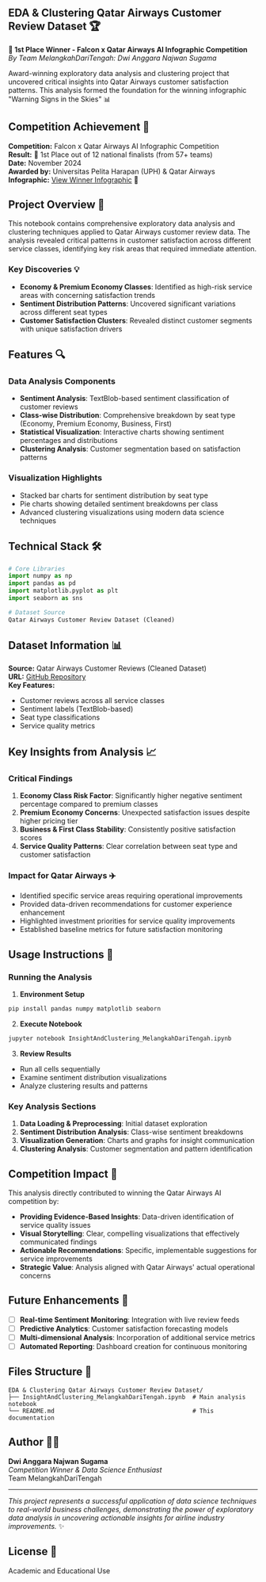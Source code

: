 ## EDA & Clustering Qatar Airways Customer Review Dataset 🏆

**🥇 1st Place Winner - Falcon x Qatar Airways AI Infographic Competition**  
*By Team MelangkahDariTengah: Dwi Anggara Najwan Sugama*

Award-winning exploratory data analysis and clustering project that uncovered critical insights into Qatar Airways customer satisfaction patterns. This analysis formed the foundation for the winning infographic "Warning Signs in the Skies" 📊

## Competition Achievement 🏅

**Competition:** Falcon x Qatar Airways AI Infographic Competition  
**Result:** 🥇 1st Place out of 12 national finalists (from 57+ teams)  
**Date:** November 2024  
**Awarded by:** Universitas Pelita Harapan (UPH) & Qatar Airways  
**Infographic:** [View Winner Infographic](https://drive.google.com/file/d/1nPFPq7h0SvCGwUQta0J9imdgftsx0PFK/view?usp=sharing) 🎨

## Project Overview 🎯

This notebook contains comprehensive exploratory data analysis and clustering techniques applied to Qatar Airways customer review data. The analysis revealed critical patterns in customer satisfaction across different service classes, identifying key risk areas that required immediate attention.

### Key Discoveries 💡
- **Economy & Premium Economy Classes**: Identified as high-risk service areas with concerning satisfaction trends
- **Sentiment Distribution Patterns**: Uncovered significant variations across different seat types
- **Customer Satisfaction Clusters**: Revealed distinct customer segments with unique satisfaction drivers

## Features 🔍

### Data Analysis Components
- **Sentiment Analysis**: TextBlob-based sentiment classification of customer reviews
- **Class-wise Distribution**: Comprehensive breakdown by seat type (Economy, Premium Economy, Business, First)
- **Statistical Visualization**: Interactive charts showing sentiment percentages and distributions
- **Clustering Analysis**: Customer segmentation based on satisfaction patterns

### Visualization Highlights
- Stacked bar charts for sentiment distribution by seat type
- Pie charts showing detailed sentiment breakdowns per class
- Advanced clustering visualizations using modern data science techniques

## Technical Stack 🛠️

```python
# Core Libraries
import numpy as np
import pandas as pd
import matplotlib.pyplot as plt
import seaborn as sns

# Dataset Source
Qatar Airways Customer Review Dataset (Cleaned)
```

## Dataset Information 📊

**Source:** Qatar Airways Customer Reviews (Cleaned Dataset)  
**URL:** [GitHub Repository](https://raw.githubusercontent.com/DwiAnggaraNS/AI-MelangkahDariTengah-2024/main/Dataset_Qatar_Airways_Cleaned.csv)  
**Key Features:**
- Customer reviews across all service classes
- Sentiment labels (TextBlob-based)
- Seat type classifications
- Service quality metrics

## Key Insights from Analysis 📈

### Critical Findings
1. **Economy Class Risk Factor**: Significantly higher negative sentiment percentage compared to premium classes
2. **Premium Economy Concerns**: Unexpected satisfaction issues despite higher pricing tier
3. **Business & First Class Stability**: Consistently positive satisfaction scores
4. **Service Quality Patterns**: Clear correlation between seat type and customer satisfaction

### Impact for Qatar Airways ✈️
- Identified specific service areas requiring operational improvements
- Provided data-driven recommendations for customer experience enhancement
- Highlighted investment priorities for service quality improvements
- Established baseline metrics for future satisfaction monitoring

## Usage Instructions 🚀

### Running the Analysis
1. **Environment Setup**
```bash
pip install pandas numpy matplotlib seaborn
```

2. **Execute Notebook**
```bash
jupyter notebook InsightAndClustering_MelangkahDariTengah.ipynb
```

3. **Review Results**
- Run all cells sequentially
- Examine sentiment distribution visualizations
- Analyze clustering results and patterns

### Key Analysis Sections
1. **Data Loading & Preprocessing**: Initial dataset exploration
2. **Sentiment Distribution Analysis**: Class-wise sentiment breakdowns
3. **Visualization Generation**: Charts and graphs for insight communication
4. **Clustering Analysis**: Customer segmentation and pattern identification

## Competition Impact 🌟

This analysis directly contributed to winning the Qatar Airways AI competition by:
- **Providing Evidence-Based Insights**: Data-driven identification of service quality issues
- **Visual Storytelling**: Clear, compelling visualizations that effectively communicated findings
- **Actionable Recommendations**: Specific, implementable suggestions for service improvements
- **Strategic Value**: Analysis aligned with Qatar Airways' actual operational concerns

## Future Enhancements 🔮

- [ ] **Real-time Sentiment Monitoring**: Integration with live review feeds
- [ ] **Predictive Analytics**: Customer satisfaction forecasting models
- [ ] **Multi-dimensional Analysis**: Incorporation of additional service metrics
- [ ] **Automated Reporting**: Dashboard creation for continuous monitoring

## Files Structure 📁

```
EDA & Clustering Qatar Airways Customer Review Dataset/
├── InsightAndClustering_MelangkahDariTengah.ipynb  # Main analysis notebook
└── README.md                                       # This documentation
```

## Author 👨‍💻

**Dwi Anggara Najwan Sugama**  
*Competition Winner & Data Science Enthusiast*  
Team MelangkahDariTengah

---

*This project represents a successful application of data science techniques to real-world business challenges, demonstrating the power of exploratory data analysis in uncovering actionable insights for airline industry improvements.* ✨

## License 📄

Academic and Educational Use
